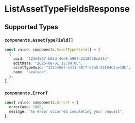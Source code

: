 # ListAssetTypeFieldsResponse


## Supported Types

### `components.AssetTypeField[]`

```typescript
const value: components.AssetTypeField[] = [
  {
    uuid: "123e4567-b03d-4ee8-b99f-2318458cd32b",
    editDate: "2025-08-01 12:00:00",
    assetTypeUuid: "123e4567-b411-48f7-b7a5-23184c2ae19b",
    name: "<value>",
  },
];
```

### `components.ErrorT`

```typescript
const value: components.ErrorT = {
  errorCode: 1000,
  message: "An error occurred completing your request",
};
```

